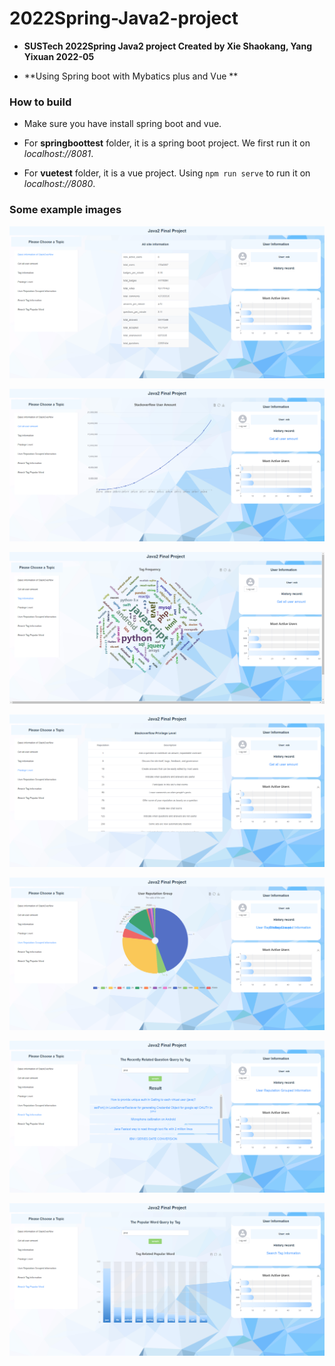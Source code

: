 # 2022Spring-Java2-project

- **SUSTech 2022Spring Java2 project Created by Xie Shaokang, Yang Yixuan 2022-05**

- **Using Spring boot with Mybatics plus and Vue **



### How to build

- Make sure you have install spring boot and vue.

- For **springboottest** folder, it is a spring boot project. We first run it on *localhost://8081*.
- For **vuetest** folder, it is a vue project. Using ```npm run serve``` to run it on *localhost://8080*.



### Some example images

![img1](img/mmexport1663832405172.jpg)

![img2](img/mmexport1663832406458.jpg)

![img3](img/mmexport1663832410188.jpg)

![img4](img/mmexport1663832413502.jpg)

![img5](img/mmexport1663832417271.jpg)

![img6](img/mmexport1663832421171.jpg)

![img7](img/mmexport1663832424211.jpg)
